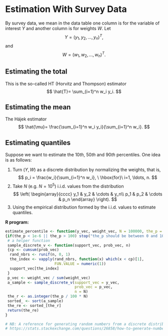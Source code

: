 # Estimation With Survey Data

By survey data, we mean in the data table one column is for the variable of
interest $Y$ and another column is for weights $W$. Let
$$
Y=(y_1, y_2, \ldots, y_n)^T,
$$
and 
$$
W=(w_1, w_2, \ldots, w_n)^T.
$$

## Estimating the total

This is the so-called HT (Horvitz and Thompson) estimator
$$
\hat{T}= \sum_{i=1}^n w_i y_i.
$$

## Estimating the mean

The Hájek estimator
$$
\hat{\mu}= \frac{\sum_{i=1}^n w_i y_i}{\sum_{i=1}^n w_i}.
$$

## Estimating quantiles

Suppose we want to estimate the $10th$, $50th$ and $90th$ percentiles. One idea is as follows:

1. Turn $(Y, W)$ as a discrete distribution by normalizing the weights, that is,
$$
p_i = \frac{w_i}{\sum_{i=1}^n w_i}, \ \hbox{for}\ i=1, \ldots, n.
$$
1. Take $N$ (e.g. $N = 10^5$) i.i.d. values from the distribution
$$
\left(
\begin{array}{cccc}
y_1 & y_2 & \cdots & y_n\\
p_1 & p_2 & \cdots & p_n
\end{array}
\right).
$$
1. Using the empirical distribution formed by the i.i.d. values to estimate quantiles.

**R program:**


```r
estimate_percentile <- function(y_vec, weight_vec, N = 100000, the_p = 50)
{if(the_p < 1e-6 || the_p > 100) stop("the_p should be between 0 and 100!")
 # a helper function
 sample_discrete_v <- function(support_vec, prob_vec, n)
 {cp <- cumsum(prob_vec)
  rand_nbrs <- runif(n, 0, 1)
  the_index <- vapply(rand_nbrs, function(x) which(x < cp)[1],
                      FUN.VALUE = numeric(1))
  support_vec[the_index]
 } 
 p_vec <- weight_vec / sum(weight_vec)
 a_sample <- sample_discrete_v(support_vec = y_vec,
                               prob_vec = p_vec,
                               n = N)
 the_r <- as.integer(the_p / 100 * N)
 sorted_ <- sort(a_sample)
 the_re <- sorted_[the_r]
 return(the_re)
}

# NB: A reference for generating random numbers from a discrete distribution
# https://stats.stackexchange.com/questions/26858/how-to-generate-numbers-based-on-an-arbitrary-discrete-distribution
```


